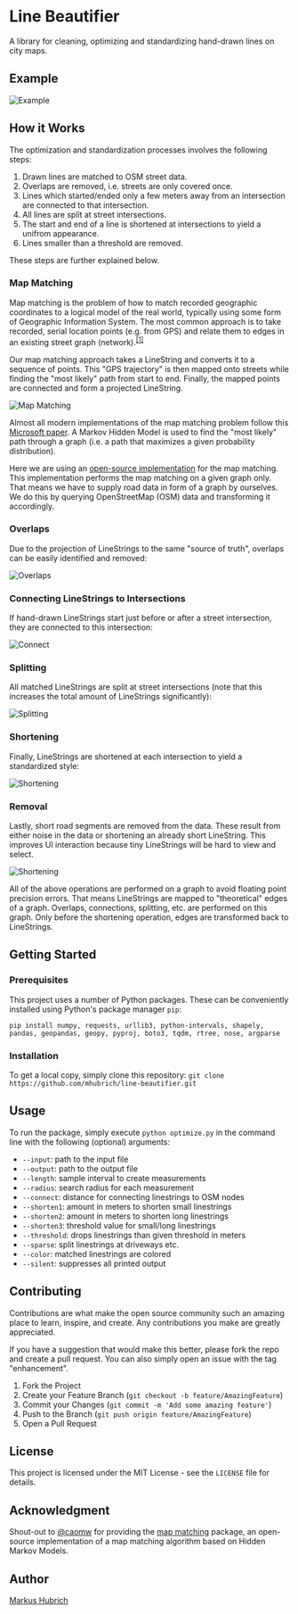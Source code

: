 # Line Beautifier
A library for cleaning, optimizing and standardizing hand-drawn lines on city maps.

## Example

![Example](/examples/beautify.gif)

## How it Works

The optimization and standardization processes involves the following steps:
1. Drawn lines are matched to OSM street data.
2. Overlaps are removed, i.e. streets are only covered once.
3. Lines which started/ended only a few meters away from an intersection are connected to that intersection.
4. All lines are split at street intersections.
5. The start and end of a line is shortened at intersections to yield a unifrom appearance.
6. Lines smaller than a threshold are removed.

These steps are further explained below.

### Map Matching
Map matching is the problem of how to match recorded geographic coordinates to a logical model of the real world, typically using some form of Geographic Information System. The most common approach is to take recorded, serial location points (e.g. from GPS) and relate them to edges in an existing street graph (network).<sup>[[1]](https://en.wikipedia.org/wiki/Map_matching)</sup>

Our map matching approach takes a LineString and converts it to a sequence of points. This "GPS trajectory" is then mapped onto streets while finding the "most likely" path from start to end. Finally, the mapped points are connected and form a projected LineString.

![Map Matching](/examples/map_matching.gif)

Almost all modern implementations of the map matching problem follow this [Microsoft paper](https://infolab.usc.edu/csci587/Fall2016/papers/Hidden%20Markov%20Map%20Matching%20Through%20Noise%20and%20Sparseness.pdf). A Markov Hidden Model is used to find the "most likely" path through a graph (i.e. a path that maximizes a given probability distribution).

Here we are using an [open-source implementation](https://github.com/caomw/map_matching) for the map matching. This implementation performs the map matching on a given graph only. That means we have to supply road data in form of a graph by ourselves. We do this by querying OpenStreetMap (OSM) data and transforming it accordingly.

### Overlaps
Due to the projection of LineStrings to the same "source of truth", overlaps can be easily identified and removed:

![Overlaps](/examples/overlaps.gif)

### Connecting LineStrings to Intersections
If hand-drawn LineStrings start just before or after a street intersection, they are connected to this intersection:

![Connect](/examples/connect.gif)

### Splitting
All matched LineStrings are split at street intersections (note that this increases the total amount of LineStrings significantly):

![Splitting](/examples/split.gif)

### Shortening
Finally, LineStrings are shortened at each intersection to yield a standardized style:

![Shortening](/examples/shorten.gif)

### Removal
Lastly, short road segments are removed from the data. These result from either noise in the data or shortening an already short LineString. This improves UI interaction because tiny LineStrings will be hard to view and select.

![Shortening](/examples/removal.gif)

All of the above operations are performed on a graph to avoid floating point precision errors. That means LineStrings are mapped to "theoretical" edges of a graph. Overlaps, connections, splitting, etc. are performed on this graph. Only before the shortening operation, edges are transformed back to LineStrings.

## Getting Started

### Prerequisites
This project uses a number of Python packages. These can be conveniently installed using Python's package manager `pip`:
```
pip install numpy, requests, urllib3, python-intervals, shapely, pandas, geopandas, geopy, pyproj, boto3, tqdm, rtree, nose, argparse
```

### Installation
To get a local copy, simply clone this repository: `git clone https://github.com/mhubrich/line-beautifier.git`

## Usage
To run the package, simply execute `python optimize.py` in the command line with the following (optional) arguments:
- `--input`: path to the input file
- `--output`: path to the output file
- `--length`: sample interval to create measurements
- `--radius`: search radius for each measurement
- `--connect`: distance for connecting linestrings to OSM nodes
- `--shorten1`: amount in meters to shorten small linestrings
- `--shorten2`: amount in meters to shorten long linestrings
- `--shorten3`: threshold value for small/long linestrings
- `--threshold`: drops linestrings than given threshold in meters
- `--sparse`: split linestrings at driveways etc.
- `--color`: matched linestrings are colored
- `--silent`: suppresses all printed output

## Contributing
Contributions are what make the open source community such an amazing place to learn, inspire, and create. Any contributions you make are greatly appreciated.

If you have a suggestion that would make this better, please fork the repo and create a pull request. You can also simply open an issue with the tag "enhancement".

1. Fork the Project
2. Create your Feature Branch (`git checkout -b feature/AmazingFeature`)
3. Commit your Changes (`git commit -m 'Add some amazing feature'`)
4. Push to the Branch (`git push origin feature/AmazingFeature`)
5. Open a Pull Request

## License
This project is licensed under the MIT License - see the `LICENSE` file for details.

## Acknowledgment
Shout-out to [@caomw](https://github.com/caomw) for providing the [map matching](https://github.com/caomw/map_matching) package, an open-source implementation of a map matching algorithm based on Hidden Markov Models.

## Author
[Markus Hubrich](https://github.com/mhubrich)
